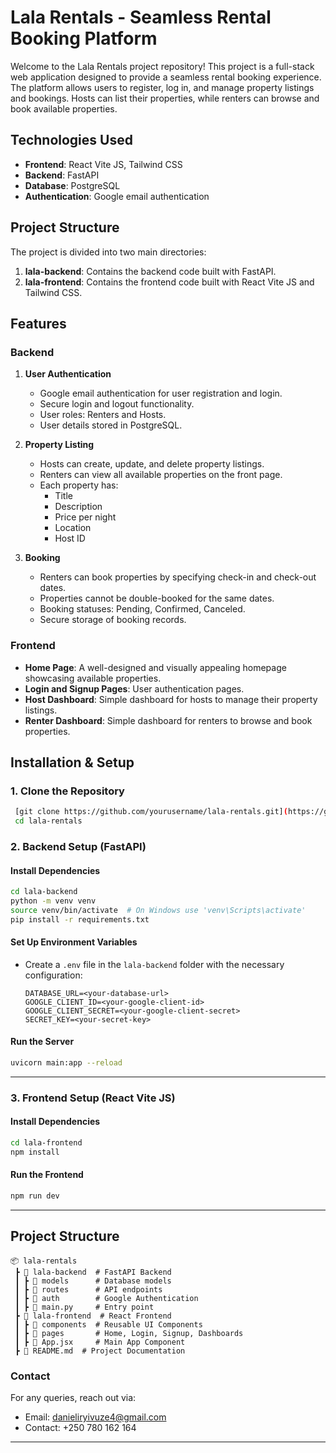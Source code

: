# Lala Rentals - Seamless Rental Booking Platform

Welcome to the Lala Rentals project repository! This project is a full-stack web application designed to provide a seamless rental booking experience. The platform allows users to register, log in, and manage property listings and bookings. Hosts can list their properties, while renters can browse and book available properties.

## Technologies Used

- **Frontend**: React Vite JS, Tailwind CSS
- **Backend**: FastAPI
- **Database**: PostgreSQL
- **Authentication**: Google email authentication

## Project Structure

The project is divided into two main directories:

1. **lala-backend**: Contains the backend code built with FastAPI.
2. **lala-frontend**: Contains the frontend code built with React Vite JS and Tailwind CSS.

## Features

### Backend

1. **User Authentication**
   - Google email authentication for user registration and login.
   - Secure login and logout functionality.
   - User roles: Renters and Hosts.
   - User details stored in PostgreSQL.

2. **Property Listing**
   - Hosts can create, update, and delete property listings.
   - Renters can view all available properties on the front page.
   - Each property has:
     - Title
     - Description
     - Price per night
     - Location
     - Host ID

3. **Booking**
   - Renters can book properties by specifying check-in and check-out dates.
   - Properties cannot be double-booked for the same dates.
   - Booking statuses: Pending, Confirmed, Canceled.
   - Secure storage of booking records.

### Frontend

- **Home Page**: A well-designed and visually appealing homepage showcasing available properties.
- **Login and Signup Pages**: User authentication pages.
- **Host Dashboard**: Simple dashboard for hosts to manage their property listings.
- **Renter Dashboard**: Simple dashboard for renters to browse and book properties.

## Installation & Setup

### 1. Clone the Repository
```sh
 [git clone https://github.com/yourusername/lala-rentals.git](https://github.com/Daniel-IRYIVUZE/lala_rentals.git)
 cd lala-rentals
```

### 2. Backend Setup (FastAPI)

#### Install Dependencies
```sh
cd lala-backend
python -m venv venv
source venv/bin/activate  # On Windows use 'venv\Scripts\activate'
pip install -r requirements.txt
```
#### Set Up Environment Variables
- Create a `.env` file in the `lala-backend` folder with the necessary configuration:
  ```env
  DATABASE_URL=<your-database-url>
  GOOGLE_CLIENT_ID=<your-google-client-id>
  GOOGLE_CLIENT_SECRET=<your-google-client-secret>
  SECRET_KEY=<your-secret-key>
  ```

#### Run the Server
```sh
uvicorn main:app --reload
```

---

### 3. Frontend Setup (React Vite JS)

#### Install Dependencies
```sh
cd lala-frontend
npm install
```

#### Run the Frontend
```sh
npm run dev
```

---

## Project Structure
```
📦 lala-rentals
 ┣ 📂 lala-backend  # FastAPI Backend
 ┃ ┣ 📂 models      # Database models
 ┃ ┣ 📂 routes      # API endpoints
 ┃ ┣ 📂 auth        # Google Authentication
 ┃ ┣ 📜 main.py     # Entry point
 ┣ 📂 lala-frontend  # React Frontend
 ┃ ┣ 📂 components  # Reusable UI Components
 ┃ ┣ 📂 pages       # Home, Login, Signup, Dashboards
 ┃ ┣ 📜 App.jsx     # Main App Component
 ┣ 📜 README.md  # Project Documentation
```


### Contact
For any queries, reach out via:
- Email: danieliryivuze4@gmail.com
- Contact: +250 780 162 164
---
